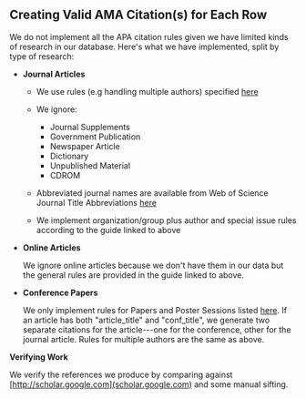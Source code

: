 ## Creating Valid AMA Citation(s) for Each Row

We do not implement all the APA citation rules given we have limited kinds of research in our database. Here's what we have implemented, split by type of research:  

* **Journal Articles**

    * We use rules (e.g handling multiple authors) specified [here](https://med.fsu.edu/sites/default/files/userFiles/file/AmericanMedicalAssociationStyleJAMA.pdf)

    * We ignore:
        * Journal Supplements
        * Government Publication
        * Newspaper Article
        * Dictionary
        * Unpublished Material
        * CDROM
        
	* Abbreviated journal names are available from Web of Science Journal Title Abbreviations [here](https://images.webofknowledge.com/images/help/WOS/A_abrvjt.html)

    * We implement organization/group plus author and special issue rules according to the guide linked to above


* **Online Articles**

    We ignore online articles because we don't have them in our data but the general rules are provided in the guide linked to above.

* **Conference Papers**

    We only implement rules for Papers and Poster Sessions listed [here](https://med.fsu.edu/userFiles/file/AmericanMedicalAssociationStyleJAMA.pdf). If an article has both "article_title" and "conf_title", we generate two separate citations for the article---one for the conference, other for the journal article. Rules for multiple authors are the same as above.

**Verifying Work**

We verify the references we produce by comparing against [http://scholar.google.com](scholar.google.com) and some manual sifting.
